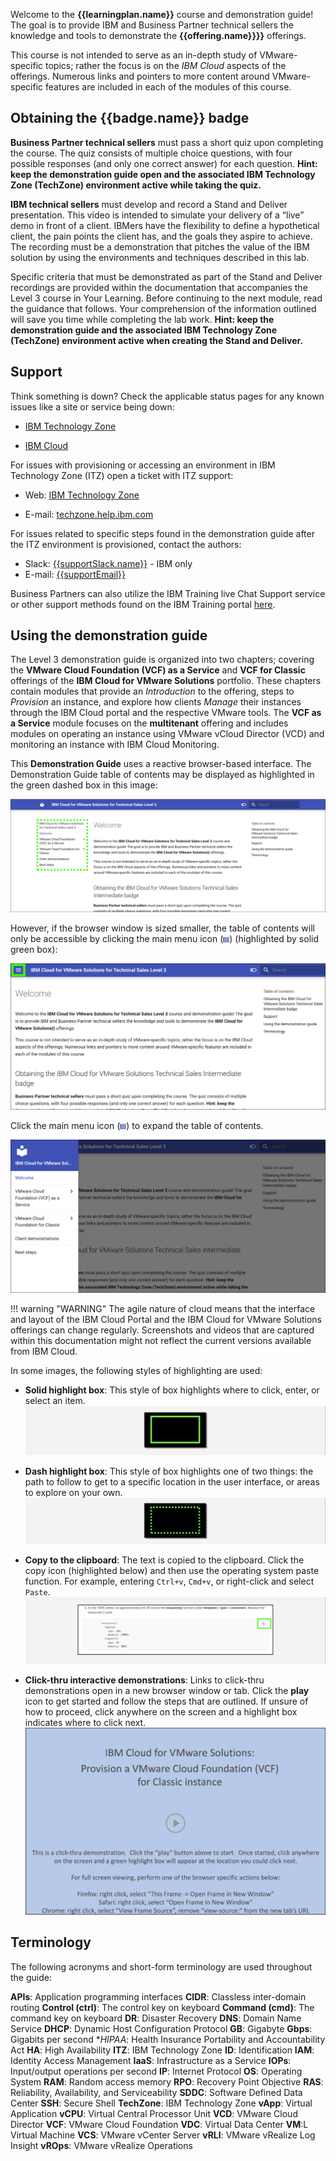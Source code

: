 
Welcome to the **{{learningplan.name}}** course and demonstration guide! The goal is to provide IBM and Business Partner technical sellers the knowledge and tools to demonstrate the **{{offering.name}}}}** offerings.

This course is not intended to serve as an in-depth study of VMware-specific topics; rather the focus is on the *IBM Cloud* aspects of the offerings. Numerous links and pointers to more content around VMware-specific features are included in each of the modules of this course.

## Obtaining the {{badge.name}} badge
**Business Partner technical sellers** must pass a short quiz upon completing the course. The quiz consists of multiple choice questions, with four possible responses (and only one correct answer) for each question. **Hint: keep the demonstration guide open and the associated IBM Technology Zone (TechZone) environment active while taking the quiz.**

**IBM technical sellers** must develop and record a Stand and Deliver presentation. This video is intended to simulate your delivery of a “live” demo in front of a client. IBMers have the flexibility to define a hypothetical client, the pain points the client has, and the goals they aspire to achieve. The recording must be a demonstration that pitches the value of the IBM solution by using the environments and techniques described in this lab.

Specific criteria that must be demonstrated as part of the Stand and Deliver recordings are provided within the documentation that accompanies the Level 3 course in Your Learning. Before continuing to the next module, read the guidance that follows. Your comprehension of the information outlined will save you time while completing the lab work. **Hint: keep the demonstration guide and the associated IBM Technology Zone (TechZone) environment active when creating the Stand and Deliver.**

## Support
Think something is down? Check the applicable status pages for any known issues like a site or service being down:

-  <a href="https://techzone.status.io/" target="_blank">IBM Technology Zone</a>

-  <a href="https://cloud.ibm.com/status" target="_blank">IBM Cloud</a>

For issues with provisioning or accessing an environment in IBM Technology Zone (ITZ) open a ticket with ITZ support:

- Web:  <a href="https://ibmsf.force.com/ibminternalproducts/s/createrecord/NewCase?language=en_US" target="_blank">IBM Technology Zone</a>

- E-mail: <a href="mailto:techzone.help@ibm.com" target="_blank">techzone.help.ibm.com</a>

For issues related to specific steps found in the demonstration guide after the ITZ environment is provisioned, contact the authors:

- Slack: <a href="mailto:{{supportSlack.url}}" target="_blank">{{supportSlack.name}}</a> - IBM only
- E-mail: <a href="mailto:{{supportEmail}}" target="_blank">{{supportEmail}}</a>

Business Partners can also utilize the IBM Training live Chat Support service or other support methods found on the IBM Training portal <a href="https://ibmcpsprod.service-now.com/its?id=sc_category&sys_id=6568bfafdb2f13008ea7d6fa4b961990" target="_blank">here</a>.

## Using the demonstration guide

The Level 3 demonstration guide is organized into two chapters; covering the **VMware Cloud Foundation (VCF) as a Service** and **VCF for Classic** offerings of the **IBM Cloud for VMware Solutions** portfolio. These chapters contain modules that provide an *Introduction* to the offering, steps to *Provision* an instance, and explore how clients *Manage* their instances through the IBM Cloud portal and the respective VMware tools. The **VCF as a Service** module focuses on the **multitenant** offering and includes modules on operating an instance using VMware vCloud Director (VCD) and monitoring an instance with IBM Cloud Monitoring.

This **Demonstration Guide** uses a reactive browser-based interface. The Demonstration Guide table of contents may be displayed as highlighted in the green dashed box in this image:

![](_attachments/demoGuide1.png)

However, if the browser window is sized smaller, the table of contents will only be accessible by clicking the main menu icon (![](_attachments/MainMenuIcon.png)) (highlighted by solid green box):

![](_attachments/demoGuide2.png)

Click the main menu icon (![](_attachments/MainMenuIcon.png)) to expand the table of contents.

![](_attachments/demoGuide3.png)

!!! warning "WARNING"
    The agile nature of cloud means that the interface and layout of the IBM Cloud Portal and the IBM Cloud for VMware Solutions offerings can change regularly. Screenshots and videos that are captured within this documentation might not reflect the current versions available from IBM Cloud.

In some images, the following styles of highlighting are used:

- **Solid highlight box**: This style of box highlights where to click, enter, or select an item.
![](_attachments/welcome-1.png)

- **Dash highlight box**: This style of box highlights one of two things: the path to follow to get to a specific location in the user interface, or areas to explore on your own.
![](_attachments/welcome-2.png)

- **Copy to the clipboard**: The text is copied to the clipboard. Click the copy icon (highlighted below) and then use the operating system paste function. For example, entering ```Ctrl+v```, ```Cmd+v```, or right-click and select ```Paste```.
![](_attachments/welcome-3.png)

- **Click-thru interactive demonstrations**: Links to click-thru demonstrations open in a new browser window or tab. Click the **play** icon to get started and follow the steps that are outlined. If unsure of how to proceed, click anywhere on the screen and a highlight box indicates where to click next.
![](_attachments/welcome-4.png)

## Terminology

The following acronyms and short-form terminology are used throughout the guide:

**APIs**: Application programming interfaces
**CIDR**: Classless inter-domain routing 
**Control (ctrl)**: The control key on keyboard
**Command (cmd)**: The command key on keyboard
**DR**: Disaster Recovery 
**DNS**: Domain Name Service 
**DHCP**: Dynamic Host Configuration Protocol 
**GB**: Gigabyte 
**Gbps**: Gigabits per second
**HIPAA*: Health Insurance Portability and Accountability Act 
**HA**: High Availability 
**ITZ**: IBM Technology Zone 
**ID**: Identification 
**IAM**: Identity Access Management 
**IaaS**: Infrastructure as a Service 
**IOPs**: Input/output operations per second 
**IP**: Internet Protocol 
**OS**: Operating System 
**RAM**: Random access memory 
**RPO**: Recovery Point Objective 
**RAS**: Reliability, Availability, and Serviceability 
**SDDC**: Software Defined Data Center 
**SSH**: Secure Shell
**TechZone**: IBM Technology Zone
**vApp**: Virtual Application 
**vCPU**: Virtual Central Processor Unit 
**VCD**: VMware Cloud Director 
**VCF**: VMware Cloud Foundation 
**VDC**: Virtual Data Center 
**VM**:L Virtual Machine 
**VCS**: VMware vCenter Server 
**vRLI**: VMware vRealize Log Insight 
**vROps**: VMware vRealize Operations 

